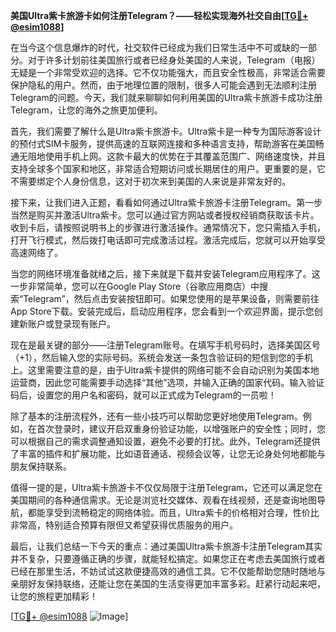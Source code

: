 **美国Ultra紫卡旅游卡如何注册Telegram？——轻松实现海外社交自由[[TG💪+ @esim1088](https://t.me/s/esim1088)]**

在当今这个信息爆炸的时代，社交软件已经成为我们日常生活中不可或缺的一部分。对于许多计划前往美国旅行或者已经身处美国的人来说，Telegram（电报）无疑是一个非常受欢迎的选择。它不仅功能强大，而且安全性极高，非常适合需要保护隐私的用户。然而，由于地理位置的限制，很多人可能会遇到无法顺利注册Telegram的问题。今天，我们就来聊聊如何利用美国的Ultra紫卡旅游卡成功注册Telegram，让您的海外之旅更加便利。

首先，我们需要了解什么是Ultra紫卡旅游卡。Ultra紫卡是一种专为国际游客设计的预付式SIM卡服务，提供高速的互联网连接和多种语言支持，帮助游客在美国畅通无阻地使用手机上网。这款卡最大的优势在于其覆盖范围广、网络速度快，并且支持全球多个国家和地区，非常适合短期访问或长期居住的用户。更重要的是，它不需要绑定个人身份信息，这对于初次来到美国的人来说是非常友好的。

接下来，让我们进入正题，看看如何通过Ultra紫卡旅游卡注册Telegram。第一步当然是购买并激活Ultra紫卡。您可以通过官方网站或者授权经销商获取该卡片。收到卡后，请按照说明书上的步骤进行激活操作。通常情况下，您只需插入手机，打开飞行模式，然后拨打电话即可完成激活过程。激活完成后，您就可以开始享受高速网络了。

当您的网络环境准备就绪之后，接下来就是下载并安装Telegram应用程序了。这一步非常简单，您可以在Google Play Store（谷歌应用商店）中搜索“Telegram”，然后点击安装按钮即可。如果您使用的是苹果设备，则需要前往App Store下载。安装完成后，启动应用程序，您会看到一个欢迎界面，提示您创建新账户或登录现有账户。

现在是最关键的部分——注册Telegram账号。在填写手机号码时，选择美国区号（+1），然后输入您的实际号码。系统会发送一条包含验证码的短信到您的手机上。这里需要注意的是，由于Ultra紫卡提供的网络可能不会自动识别为美国本地运营商，因此您可能需要手动选择“其他”选项，并输入正确的国家代码。输入验证码后，设置您的用户名和密码，就可以正式成为Telegram的一员啦！

除了基本的注册流程外，还有一些小技巧可以帮助您更好地使用Telegram。例如，在首次登录时，建议开启双重身份验证功能，以增强账户的安全性；同时，您可以根据自己的需求调整通知设置，避免不必要的打扰。此外，Telegram还提供了丰富的插件和扩展功能，比如语音通话、视频会议等，让您无论身处何地都能与朋友保持联系。

值得一提的是，Ultra紫卡旅游卡不仅仅局限于注册Telegram，它还可以满足您在美国期间的各种通信需求。无论是浏览社交媒体、观看在线视频，还是查询地图导航，都能享受到流畅稳定的网络体验。而且，Ultra紫卡的价格相对合理，性价比非常高，特别适合预算有限但又希望获得优质服务的用户。

最后，让我们总结一下今天的重点：通过美国Ultra紫卡旅游卡注册Telegram其实并不复杂，只要遵循正确的步骤，就能轻松搞定。如果您正在考虑去美国旅行或者已经在那里生活，不妨试试这款便捷高效的通信工具。它不仅能帮助您随时随地与亲朋好友保持联络，还能让您在美国的生活变得更加丰富多彩。赶紧行动起来吧，让您的旅程更加精彩！

[[TG💪+ @esim1088](https://t.me/s/esim1088) ![Image](https://i.postimg.cc/4NQfJmqS/Snipaste-2025-05-13-00-14-12.png)]